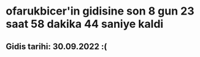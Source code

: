 # ofarukbicer'in gidisine son 8 gun 23 saat 58 dakika 44 saniye kaldi

## Gidis tarihi: 30.09.2022 :(